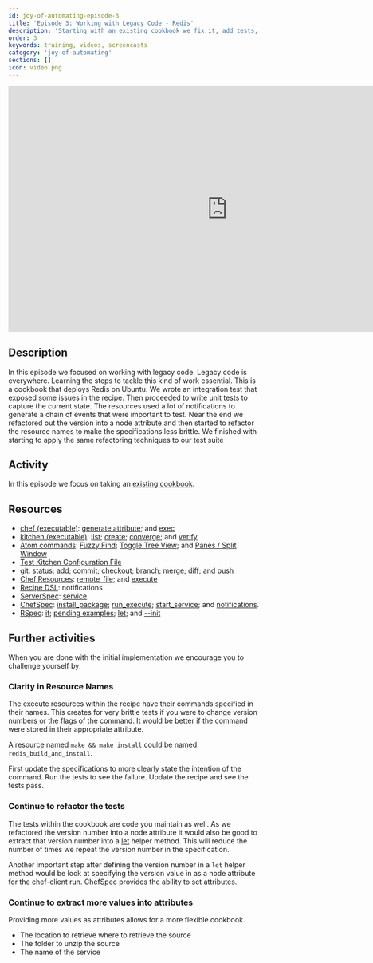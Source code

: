 ```yaml
---
id: joy-of-automating-episode-3
title: 'Episode 3: Working with Legacy Code - Redis'
description: 'Starting with an existing cookbook we fix it, add tests, and then refactor.'
order: 3
keywords: training, videos, screencasts
category: 'joy-of-automating'
sections: []
icon: video.png
---
```


<iframe width="877" height="493" src="https://www.youtube.com/embed/Td1MMyvwaF8?list=PL11cZfNdwNyORJfIYA8t07PRMchyDXIjq" frameborder="0" allowfullscreen></iframe>

## Description

In this episode we focused on working with legacy code. Legacy code is everywhere. Learning the steps to tackle this kind of work essential. This is a cookbook that deploys Redis on Ubuntu. We wrote an integration test that exposed some issues in the recipe. Then proceeded to write unit tests to capture the current state. The resources used a lot of notifications to generate a chain of events that were important to test. Near the end we refactored out the version into a node attribute and then started to refactor the resource names to make the specifications less brittle. We finished with starting to apply the same refactoring techniques to our test suite

## Activity

In this episode we focus on taking an [existing cookbook](https://github.com/chef-training/redis).

## Resources

* [chef (executable)](https://docs.chef.io/ctl_chef.html): [generate attribute](https://docs.chef.io/ctl_chef.html#chef-generate-attribute); and [exec](https://docs.chef.io/ctl_chef.html#chef-exec)
* [kitchen (executable)](https://docs.chef.io/ctl_kitchen.html): [list](https://docs.chef.io/ctl_kitchen.html#kitchen-list);  [create](https://docs.chef.io/ctl_kitchen.html#kitchen-create);
[converge](https://docs.chef.io/ctl_kitchen.html#kitchen-converge); and [verify](https://docs.chef.io/ctl_kitchen.html#kitchen-verify)
* [Atom commands](http://flight-manual.atom.io/): [Fuzzy Find](http://flight-manual.atom.io/getting-started/sections/atom-basics/); [Toggle Tree View](http://flight-manual.atom.io/getting-started/sections/atom-basics/); and [Panes / Split Window](http://flight-manual.atom.io/using-atom/sections/panes/)
* [Test Kitchen Configuration File](https://docs.chef.io/config_yml_kitchen.html)
* [git](https://git-scm.com): [status](https://git-scm.com/docs/git-status); [add](https://git-scm.com/docs/git-add); [commit](https://git-scm.com/docs/git-commit); [checkout](https://git-scm.com/docs/git-checkout); [branch](https://git-scm.com/docs/git-branch); [merge](https://git-scm.com/docs/git-merge); [diff](https://git-scm.com/docs/git-diff); and [push](https://git-scm.com/docs/git-push)
* [Chef Resources](https://docs.chef.io/resources.html): [remote_file](https://docs.chef.io/resource_remote_file.html); and [execute](https://docs.chef.io/resource_execute.html)
* [Recipe DSL](https://docs.chef.io/dsl_recipe.html): notifications
* [ServerSpec](http://serverspec.org/): [service](http://serverspec.org/resource_types.html#service).
* [ChefSpec](https://github.com/sethvargo/chefspec): [install_package](https://github.com/sethvargo/chefspec/tree/master/examples/package); [run_execute](https://github.com/sethvargo/chefspec/tree/master/examples/execute); [start_service](https://github.com/sethvargo/chefspec/tree/master/examples/service); and [notifications](https://github.com/sethvargo/chefspec/tree/master/examples/notifications).
* [RSpec](https://relishapp.com/rspec): [it](https://relishapp.com/rspec/rspec-core/v/3-4/docs/example-groups/basic-structure-describe-it); [pending examples](https://relishapp.com/rspec/rspec-core/v/3-4/docs/pending-and-skipped-examples/pending-examples); [let](https://relishapp.com/rspec/rspec-core/v/3-4/docs/helper-methods/let-and-let); and [--init](https://relishapp.com/rspec/rspec-core/v/3-4/docs/command-line/init-option)

## Further activities

When you are done with the initial implementation we encourage you to challenge yourself by:

### Clarity in Resource Names

The execute resources within the recipe have their commands specified in their names. This creates for very brittle tests if you were to change version numbers or the flags of the command. It would be better if the command were stored in their appropriate attribute.

A resource named `make && make install` could be named `redis_build_and_install`.

First update the specifications to more clearly state the intention of the command. Run the tests to see the failure. Update the recipe and see the tests pass.

### Continue to refactor the tests

The tests within the cookbook are code you maintain as well. As we refactored the version number into a node attribute it would also be good to extract that version number into a [let](https://relishapp.com/rspec/rspec-core/v/3-4/docs/helper-methods/let-and-let) helper method. This will reduce the number of times we repeat the version number in the specification.

Another important step after defining the version number in a `let` helper method would be look at specifying the version value in as a node attribute for the chef-client run. ChefSpec provides the ability to set attributes.

### Continue to extract more values into attributes

Providing more values as attributes allows for a more flexible cookbook.

* The location to retrieve where to retrieve the source
* The folder to unzip the source
* The name of the service
